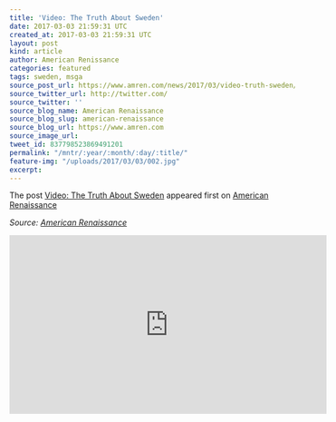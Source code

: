 ```yaml
---
title: 'Video: The Truth About Sweden'
date: 2017-03-03 21:59:31 UTC
created_at: 2017-03-03 21:59:31 UTC
layout: post
kind: article
author: American Renissance
categories: featured
tags: sweden, msga
source_post_url: https://www.amren.com/news/2017/03/video-truth-sweden/
source_twitter_url: http://twitter.com/
source_twitter: ''
source_blog_name: American Renaissance
source_blog_slug: american-renaissance
source_blog_url: https://www.amren.com
source_image_url: 
tweet_id: 837798523869491201
permalink: "/mntr/:year/:month/:day/:title/"
feature-img: "/uploads/2017/03/03/002.jpg"
excerpt: 
---
```

The post [Video: The Truth About Sweden](https://www.amren.com/news/2017/03/video-truth-sweden/) appeared first on [American Renaissance](https://www.amren.com)

_Source: [American Renaissance](https://www.amren.com)_

<iframe width="560" height="315" src="https://www.youtube.com/embed/kPtNON6sHXw" frameborder="0" allowfullscreen></iframe>